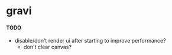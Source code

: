 # gravi

#### TODO
- disable/don't render ui after starting to improve performance?
  - don't clear canvas?
